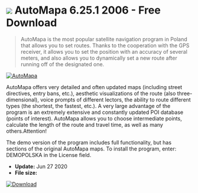 # ![](https://cdn.softexe.net/static/icon/4/automapa-8960.png) AutoMapa 6.25.1 2006 - Free Download

> AutoMapa is the most popular satellite navigation program in Poland that allows you to set routes. Thanks to the cooperation with the GPS receiver, it allows you to set the position with an accuracy of several meters, and also allows you to dynamically set a new route after running off of the designated one.

[![AutoMapa](https://gallery.dpcdn.pl/imgc/Tools/140/g_-_420x350_1.5_-_x20100615144703.png)](https://softexe.net/win/hobbies-lifestyle/navigation-gps/automapa:hafR.html)

AutoMapa offers very detailed and often updated maps (including street directives, entry bans, etc.), aesthetic visualizations of the route (also three-dimensional), voice prompts of different lectors, the ability to route different types (the shortest, the fastest, etc.). A very large advantage of the program is an extremely extensive and constantly updated POI database (points of interest). AutoMapa allows you to choose intermediate points, calculate the length of the route and travel time, as well as many others.Attention!
 
 The demo version of the program includes full functionality, but has sections of the original AutoMapa maps.
 To install the program, enter: DEMOPOLSKA in the License field.


- **Update:** Jun 27 2020
- **File size:** 

[![Download](https://cdn.softexe.net/static/img/download.png)](https://softexe.net/win/hobbies-lifestyle/navigation-gps/automapa:hafR.html)

